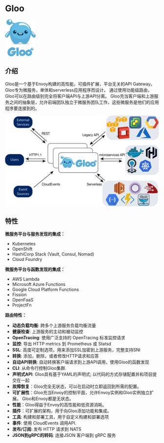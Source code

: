 # Gloo



<img width="100" src="images/Gloo-01.png" />

## 介绍

Gloo是一个基于Envoy构建的高性能，可插件扩展，平台无关的API Gateway。 Gloo专为微服务，单体和serverless应用程序而设计。 通过使用功能级路由，Gloo可以在路由级别完全将客户端API与上游API分离。 Gloo充当客户端和上游服务之间的抽象层，允许前端团队独立于微服务团队工作，这些微服务是他们的应用程序要连接到的。

![](images/high_level_architecture.png)

## 特性

**微服务平台与服务发现的集成：**

- Kubernetes
- OpenShift
- HashiCorp Stack (Vault, Consul, Nomad)
- Cloud Foundry

**微服务平台与函数发现的集成：**

- AWS Lambda
- Microsoft Azure Functions
- Google Cloud Platform Functions
- Fission
- OpenFaaS
- ProjectFn

**路由特性：**

- **动态负载均衡**: 跨多个上游服务负载均衡流量
- **健康检查**: 上游服务的主动和被动监控
- **OpenTracing**: 使用广泛支持的 OpenTracing 标准监控请求
- **监控**: 导出 HTTP metrics 到 Prometheus 或 Statsd
- **SSL**: 高度可定制选项，用来添加SSL加密到上游服务，完整支持SNI
- **转换**: 添加，删除，或者修改HTTP请求和应答
- **自动API转换**: 自动转换客户端请求到上游API调用，使用Gloo的函数发现
- **CLI**: 从命令行控制Gloo集群.
- **声明式API**: Gloo具有基于YAML的声明式; 以代码的方式存储配置并和项目提交在一起
- **故障恢复**：Gloo完全无状态，可以在启动时立即返回到所需的配置。
- **可扩展性**：Gloo充当Envoy的控制平面，允许Envoy实例和Gloo实例独立扩展。 Gloo和Envoy都是无状态。
- **性能**：Gloo得益于Envoy的高性能和低资源消耗。
- **插件**：可扩展的架构，用于向Gloo添加功能和集成。
- **工具**: 构建和部署工具，用于自定义构建和部署选项
- **事件**: 使用 CloudEvents 调用API.
- **发布/订阅**: 发布 HTTP 请求到 NATS
- **JSON到gRPC的转码**: 连接JSON 客户端到 gRPC 服务



